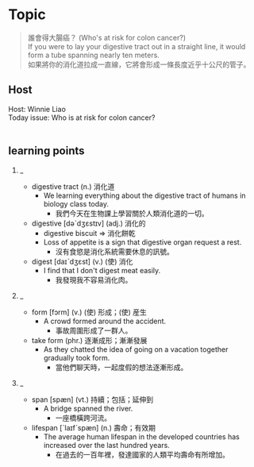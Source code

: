# Topic

> 誰會得大腸癌？ (Who's at risk for colon cancer?) <br>
> If you were to lay your digestive tract out in a straight line, it would form a tube spanning nearly ten meters. <br>
> 如果將你的消化道拉成一直線，它將會形成一條長度近乎十公尺的管子。 <br>

## Host
Host: Winnie Liao
<br>Today issue: Who is at risk for colon cancer?
<br><br>
## learning points
1. _
	* digestive tract  (n.)  消化道
		- We learning everything about the digestive tract of humans in biology class today.
			+ 我們今天在生物課上學習關於人類消化道的一切。
	* digestive  [dəˋdʒɛstɪv]  (adj.)  消化的
		- digestive biscuit => 消化餅乾
		- Loss of appetite is a sign that digestive organ request a rest.
			+ 沒有食慾是消化系統需要休息的訊號。
	* digest  [daɪˋdʒɛst]  (v.)  (使) 消化
		- I find that I don't digest meat easily.
			+ 我發現我不容易消化肉。

2. _
	* form  [fɔrm]  (v.)  (使) 形成；(使) 産生
		- A crowd formed around the accident.
			+ 事故周圍形成了一群人。
	* take form  (phr.)  逐漸成形；漸漸發展
		- As they chatted the idea of going on a vacation together gradually took form.
			+ 當他們聊天時，一起度假的想法逐漸形成。

3. _
	* span  [spæn]  (vt.)  持續；包括；延伸到
		- A bridge spanned the river.
			+ 一座橋橫跨河流。
	* lifespan  [ˋlaɪfˋspæn]  (n.)  壽命；有效期
		- The average human lifespan in the developed countries has increased over the last hundred years.
			+ 在過去的一百年裡，發達國家的人類平均壽命有所增加。
